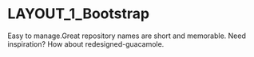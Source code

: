 # LAYOUT_1_Bootstrap
Easy to manage.Great repository names are short and memorable. Need inspiration? How about redesigned-guacamole.
